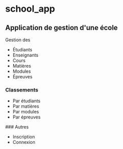 # school_app

## Application de gestion d'une école
Gestion des
- Étudiants
- Enseignants
- Cours
- Matières
- Modules
- Épreuves

### Classements
- Par étudiants
- Par matières
- Par modules
- Par épreuves

### Autres
- Inscription
- Connexion
